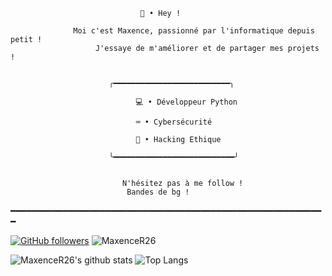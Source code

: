 							     🌴 • Hey !

				  Moi c'est Maxence, passionné par l'informatique depuis petit !
				       J'essaye de m'améliorer et de partager mes projets ! 


						  ╭━━━━━━━━━━━━━━━━━━━━━━━━━━╮

					            💻 • Développeur Python

					            ⌨️ • Cybersécurité

					            📱 • Hacking Ethique 
	
						  ╰━━━━━━━━━━━━━━━━━━━━━━━━━━━╯
							
							
						     N'hésitez pas à me follow !
							  Bandes de bg !
							
							
							
━━━━━━━━━━━━━━━━━━━━━━━━━━━━━━━━━━━━━━━━━━━━━━━━━━━━━━━━━━━━

[![GitHub followers](https://img.shields.io/github/followers/MaxenceR26?label=Follow&color=blueviolet&style=flat-square&logo=GitHub)](https://github.com/MaxenceR26/?tab=follow)
![MaxenceR26](https://komarev.com/ghpvc/?username=MaxenceR26&color=blueviolet&style=flat-square)

![MaxenceR26's github stats](https://github-readme-stats.vercel.app/api?username=MaxenceR26&show_icons=true&hide_border=true&theme=radical&cache_seconds=1800&include_all_commits=true&count_private=true&line_height=24px)
![Top Langs](https://github-readme-stats.vercel.app/api/top-langs/?username=MaxenceR26&layout=compact&theme=radical&cache_seconds=1800&langs_count=1000&hide_border=true)
